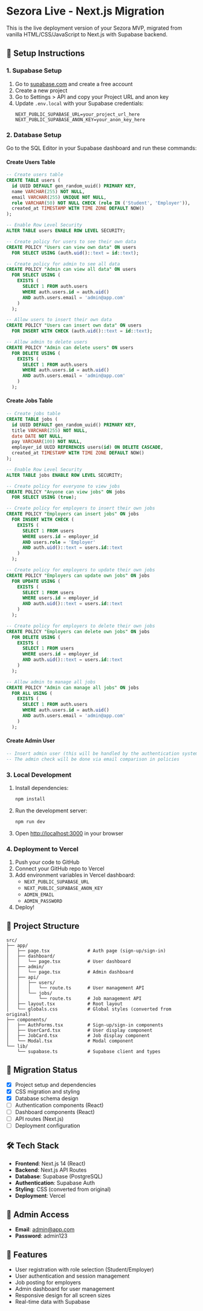 # Sezora Live - Next.js Migration

This is the live deployment version of your Sezora MVP, migrated from vanilla HTML/CSS/JavaScript to Next.js with Supabase backend.

## 🚀 Setup Instructions

### 1. Supabase Setup

1. Go to [supabase.com](https://supabase.com) and create a free account
2. Create a new project
3. Go to Settings > API and copy your Project URL and anon key
4. Update `.env.local` with your Supabase credentials:
   ```
   NEXT_PUBLIC_SUPABASE_URL=your_project_url_here
   NEXT_PUBLIC_SUPABASE_ANON_KEY=your_anon_key_here
   ```

### 2. Database Setup

Go to the SQL Editor in your Supabase dashboard and run these commands:

#### Create Users Table
```sql
-- Create users table
CREATE TABLE users (
  id UUID DEFAULT gen_random_uuid() PRIMARY KEY,
  name VARCHAR(255) NOT NULL,
  email VARCHAR(255) UNIQUE NOT NULL,
  role VARCHAR(50) NOT NULL CHECK (role IN ('Student', 'Employer')),
  created_at TIMESTAMP WITH TIME ZONE DEFAULT NOW()
);

-- Enable Row Level Security
ALTER TABLE users ENABLE ROW LEVEL SECURITY;

-- Create policy for users to see their own data
CREATE POLICY "Users can view own data" ON users
  FOR SELECT USING (auth.uid()::text = id::text);

-- Create policy for admin to see all data
CREATE POLICY "Admin can view all data" ON users
  FOR SELECT USING (
    EXISTS (
      SELECT 1 FROM auth.users 
      WHERE auth.users.id = auth.uid() 
      AND auth.users.email = 'admin@app.com'
    )
  );

-- Allow users to insert their own data
CREATE POLICY "Users can insert own data" ON users
  FOR INSERT WITH CHECK (auth.uid()::text = id::text);

-- Allow admin to delete users
CREATE POLICY "Admin can delete users" ON users
  FOR DELETE USING (
    EXISTS (
      SELECT 1 FROM auth.users 
      WHERE auth.users.id = auth.uid() 
      AND auth.users.email = 'admin@app.com'
    )
  );
```

#### Create Jobs Table
```sql
-- Create jobs table
CREATE TABLE jobs (
  id UUID DEFAULT gen_random_uuid() PRIMARY KEY,
  title VARCHAR(255) NOT NULL,
  date DATE NOT NULL,
  pay VARCHAR(100) NOT NULL,
  employer_id UUID REFERENCES users(id) ON DELETE CASCADE,
  created_at TIMESTAMP WITH TIME ZONE DEFAULT NOW()
);

-- Enable Row Level Security
ALTER TABLE jobs ENABLE ROW LEVEL SECURITY;

-- Create policy for everyone to view jobs
CREATE POLICY "Anyone can view jobs" ON jobs
  FOR SELECT USING (true);

-- Create policy for employers to insert their own jobs
CREATE POLICY "Employers can insert jobs" ON jobs
  FOR INSERT WITH CHECK (
    EXISTS (
      SELECT 1 FROM users 
      WHERE users.id = employer_id 
      AND users.role = 'Employer'
      AND auth.uid()::text = users.id::text
    )
  );

-- Create policy for employers to update their own jobs
CREATE POLICY "Employers can update own jobs" ON jobs
  FOR UPDATE USING (
    EXISTS (
      SELECT 1 FROM users 
      WHERE users.id = employer_id 
      AND auth.uid()::text = users.id::text
    )
  );

-- Create policy for employers to delete their own jobs
CREATE POLICY "Employers can delete own jobs" ON jobs
  FOR DELETE USING (
    EXISTS (
      SELECT 1 FROM users 
      WHERE users.id = employer_id 
      AND auth.uid()::text = users.id::text
    )
  );

-- Allow admin to manage all jobs
CREATE POLICY "Admin can manage all jobs" ON jobs
  FOR ALL USING (
    EXISTS (
      SELECT 1 FROM auth.users 
      WHERE auth.users.id = auth.uid() 
      AND auth.users.email = 'admin@app.com'
    )
  );
```

#### Create Admin User
```sql
-- Insert admin user (this will be handled by the authentication system)
-- The admin check will be done via email comparison in policies
```

### 3. Local Development

1. Install dependencies:
   ```bash
   npm install
   ```

2. Run the development server:
   ```bash
   npm run dev
   ```

3. Open [http://localhost:3000](http://localhost:3000) in your browser

### 4. Deployment to Vercel

1. Push your code to GitHub
2. Connect your GitHub repo to Vercel
3. Add environment variables in Vercel dashboard:
   - `NEXT_PUBLIC_SUPABASE_URL`
   - `NEXT_PUBLIC_SUPABASE_ANON_KEY`
   - `ADMIN_EMAIL`
   - `ADMIN_PASSWORD`
4. Deploy!

## 📁 Project Structure

```
src/
├── app/
│   ├── page.tsx              # Auth page (sign-up/sign-in)
│   ├── dashboard/
│   │   └── page.tsx          # User dashboard
│   ├── admin/
│   │   └── page.tsx          # Admin dashboard
│   ├── api/
│   │   ├── users/
│   │   │   └── route.ts      # User management API
│   │   └── jobs/
│   │       └── route.ts      # Job management API
│   ├── layout.tsx            # Root layout
│   └── globals.css           # Global styles (converted from original)
├── components/
│   ├── AuthForms.tsx         # Sign-up/sign-in components
│   ├── UserCard.tsx          # User display component
│   ├── JobCard.tsx           # Job display component
│   └── Modal.tsx             # Modal component
└── lib/
    └── supabase.ts           # Supabase client and types
```

## 🔄 Migration Status

- [x] Project setup and dependencies
- [x] CSS migration and styling
- [x] Database schema design
- [ ] Authentication components (React)
- [ ] Dashboard components (React)
- [ ] API routes (Next.js)
- [ ] Deployment configuration

## 🛠 Tech Stack

- **Frontend**: Next.js 14 (React)
- **Backend**: Next.js API Routes
- **Database**: Supabase (PostgreSQL)
- **Authentication**: Supabase Auth
- **Styling**: CSS (converted from original)
- **Deployment**: Vercel

## 🔐 Admin Access

- **Email**: admin@app.com
- **Password**: admin123

## 📝 Features

- User registration with role selection (Student/Employer)
- User authentication and session management
- Job posting for employers
- Admin dashboard for user management
- Responsive design for all screen sizes
- Real-time data with Supabase